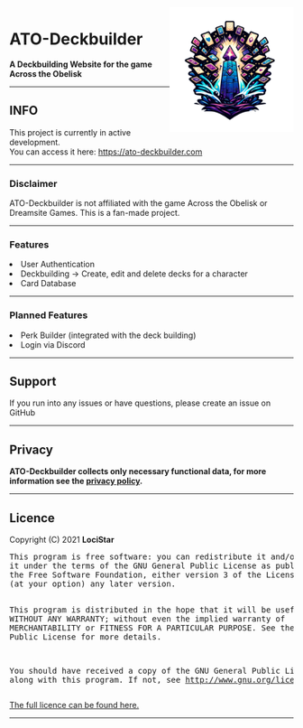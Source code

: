 <!DOCTYPE html>
<html>
<body>
    <a href="https://ato-deckbuilder.com">
        <img align="right" src="https://github.com/LociStar/ATO-Deckbuilder/blob/master/src/assets/LOGO_ATO.webp?raw=true" height="220" width="220">
    </a>
    <h1>ATO-Deckbuilder</h1>
    <p><b>A Deckbuilding Website for the game Across the Obelisk</b></p>
    <hr>
    <h2>INFO</h2>
    <p>This project is currently in active development.<br>You can access it here: <a href="https://ato-deckbuilder.com">https://ato-deckbuilder.com</a> </p>
    <hr>
    <h3>Disclaimer</h3>
    ATO-Deckbuilder is not affiliated with the game Across the Obelisk or Dreamsite Games. This is a fan-made project.
    <hr>
    <h3>Features</h3>
    <li> User Authentication
    <li> Deckbuilding -> Create, edit and delete decks for a character
    <li> Card Database
    <hr>
    <h3>Planned Features</h3>
    <li> Perk Builder (integrated with the deck building)
    <li> Login via Discord
    <hr>
    <h2>Support</h2>
    <p>If you run into any issues or have questions, please create an issue on GitHub</p>
    <hr>
    <h2>Privacy</h2>
    <p><b>ATO-Deckbuilder collects only necessary functional data, for more information see the <a href="https://ato-deckbuilder.com/privacy-policy">privacy policy</a>.</b></p>
    <hr>
    <h2>Licence</h2>
    <p>Copyright (C) 2021 <b>LociStar</b>
        <pre>
This program is free software: you can redistribute it and/or modify
it under the terms of the GNU General Public License as published by
the Free Software Foundation, either version 3 of the License, or
(at your option) any later version.

This program is distributed in the hope that it will be useful, but WITHOUT ANY WARRANTY; without even the implied
warranty of MERCHANTABILITY or FITNESS FOR A PARTICULAR PURPOSE. See the GNU General Public License for more details.

You should have received a copy of the GNU General Public License along with this program. If not,
see http://www.gnu.org/licenses/gpl-3.0.html
</pre>
<a href="https://github.com/LociStar/ATO-Deckbuilder/blob/master/LICENSE">The full licence can be found here.</a>
<hr>
</body>
</html>